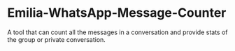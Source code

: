 # Emilia-WhatsApp-Message-Counter
A tool that can count all the messages in a conversation and provide stats of the group or private conversation.
